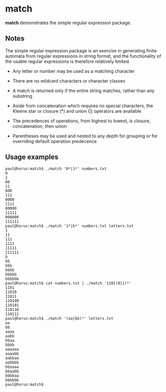 # match

**match** demonstrates the simple regular expression package.

## Notes

The simple regular expression package is an exercise in generating finite
automata from regular expressions in string format, and the functionality
of the usable regular expressions is therefore relatively limited.

* Any letter or number may be used as a matching character

* There are no wildcard characters or character classes

* A match is returned only if the entire string matches, rather than any
substring

* Aside from concatenation which requires no special characters, the
Kleene star or closure (*) and union (|) operators are available

* The precedences of operations, from highest to lowest, is closure,
concatenation, then union

* Parentheses may be used and nested to any depth for grouping or for
overriding default operation predecence

## Usage examples

	paul@horus:match$ ./match '0*|1*' numbers.txt
	0
	1
	00
	11
	000
	111
	0000
	1111
	00000
	11111
	000000
	111111
	paul@horus:match$ ./match '1*|b*' numbers.txt letters.txt
	1
	11
	111
	1111
	11111
	111111
	b
	bb
	bbb
	bbbb
	bbbbb
	bbbbbb
	paul@horus:match$ cat numbers.txt | ./match '1101(0|1)*'
	1101
	11010
	11011
	110100
	110101
	110110
	110111
	paul@horus:match$ ./match '(aa|bb)*' letters.txt
	aa
	bb
	aaaa
	aabb
	bbaa
	bbbb
	aaaaaa
	aaaabb
	aabbaa
	aabbbb
	bbaaaa
	bbaabb
	bbbbaa
	bbbbbb
	paul@horus:match$ 
